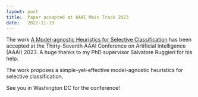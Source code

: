 ```yaml
---
layout: post
title:  Paper accepted at AAAI Main Track 2023
date:   2022-11-19
---
```


The work [A Model-agnostic Heuristics for Selective Classification](https://ojs.aaai.org/index.php/AAAI/article/view/26133) has been accepted at the Thirty-Seventh AAAI Conference on Artificial Intelligence (AAAI) 2023.
A huge thanks to my PhD supervisor Salvatore Ruggieri for his help.

The work proposes a simple-yet-effective model-agnostic heuristics for selective classification.

See you in Washington DC for the conference!
